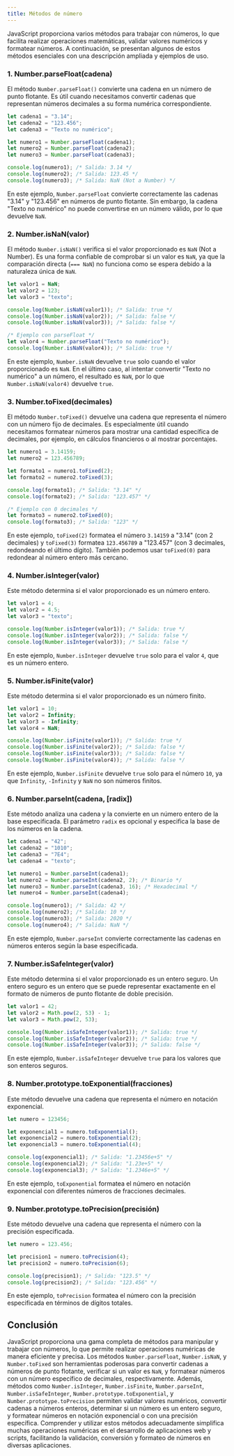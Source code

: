 ```yaml
---
title: Métodos de número
---
```


JavaScript proporciona varios métodos para trabajar con números, lo que facilita realizar operaciones matemáticas, validar valores numéricos y formatear números. A continuación, se presentan algunos de estos métodos esenciales con una descripción ampliada y ejemplos de uso.

### 1. Number.parseFloat(cadena)

El método `Number.parseFloat()` convierte una cadena en un número de punto flotante. Es útil cuando necesitamos convertir cadenas que representan números decimales a su forma numérica correspondiente.

```javascript
let cadena1 = "3.14";
let cadena2 = "123.456";
let cadena3 = "Texto no numérico";

let numero1 = Number.parseFloat(cadena1);
let numero2 = Number.parseFloat(cadena2);
let numero3 = Number.parseFloat(cadena3);

console.log(numero1); /* Salida: 3.14 */
console.log(numero2); /* Salida: 123.45 */
console.log(numero3); /* Salida: NaN (Not a Number) */
```

En este ejemplo, `Number.parseFloat` convierte correctamente las cadenas "3.14" y "123.456" en números de punto flotante. Sin embargo, la cadena "Texto no numérico" no puede convertirse en un número válido, por lo que devuelve `NaN`.

### 2. Number.isNaN(valor)

El método `Number.isNaN()` verifica si el valor proporcionado es `NaN` (Not a Number). Es una forma confiable de comprobar si un valor es `NaN`, ya que la comparación directa (`=== NaN`) no funciona como se espera debido a la naturaleza única de `NaN`.

```javascript
let valor1 = NaN;
let valor2 = 123;
let valor3 = "texto";

console.log(Number.isNaN(valor1)); /* Salida: true */
console.log(Number.isNaN(valor2)); /* Salida: false */
console.log(Number.isNaN(valor3)); /* Salida: false */

/* Ejemplo con parseFloat */
let valor4 = Number.parseFloat("Texto no numérico");
console.log(Number.isNaN(valor4)); /* Salida: true */
```

En este ejemplo, `Number.isNaN` devuelve `true` solo cuando el valor proporcionado es `NaN`. En el último caso, al intentar convertir "Texto no numérico" a un número, el resultado es `NaN`, por lo que `Number.isNaN(valor4)` devuelve `true`.

### 3. Number.toFixed(decimales)

El método `Number.toFixed()` devuelve una cadena que representa el número con un número fijo de decimales. Es especialmente útil cuando necesitamos formatear números para mostrar una cantidad específica de decimales, por ejemplo, en cálculos financieros o al mostrar porcentajes.

```javascript
let numero1 = 3.14159;
let numero2 = 123.456789;

let formato1 = numero1.toFixed(2);
let formato2 = numero2.toFixed(3);

console.log(formato1); /* Salida: "3.14" */
console.log(formato2); /* Salida: "123.457" */

/* Ejemplo con 0 decimales */
let formato3 = numero2.toFixed(0);
console.log(formato3); /* Salida: "123" */
```

En este ejemplo, `toFixed(2)` formatea el número `3.14159` a "3.14" (con 2 decimales) y `toFixed(3)` formatea `123.456789` a "123.457" (con 3 decimales, redondeando el último dígito). También podemos usar `toFixed(0)` para redondear al número entero más cercano.

### 4. Number.isInteger(valor)

Este método determina si el valor proporcionado es un número entero.

```javascript
let valor1 = 4;
let valor2 = 4.5;
let valor3 = "texto";

console.log(Number.isInteger(valor1)); /* Salida: true */
console.log(Number.isInteger(valor2)); /* Salida: false */
console.log(Number.isInteger(valor3)); /* Salida: false */
```

En este ejemplo, `Number.isInteger` devuelve `true` solo para el valor `4`, que es un número entero.

### 5. Number.isFinite(valor)

Este método determina si el valor proporcionado es un número finito.

```javascript
let valor1 = 10;
let valor2 = Infinity;
let valor3 = -Infinity;
let valor4 = NaN;

console.log(Number.isFinite(valor1)); /* Salida: true */
console.log(Number.isFinite(valor2)); /* Salida: false */
console.log(Number.isFinite(valor3)); /* Salida: false */
console.log(Number.isFinite(valor4)); /* Salida: false */
```

En este ejemplo, `Number.isFinite` devuelve `true` solo para el número `10`, ya que `Infinity`, `-Infinity` y `NaN` no son números finitos.


### 6. Number.parseInt(cadena, [radix])

Este método analiza una cadena y la convierte en un número entero de la base especificada. El parámetro `radix` es opcional y especifica la base de los números en la cadena.

```javascript
let cadena1 = "42";
let cadena2 = "1010";
let cadena3 = "7E4";
let cadena4 = "texto";

let numero1 = Number.parseInt(cadena1);
let numero2 = Number.parseInt(cadena2, 2); /* Binario */
let numero3 = Number.parseInt(cadena3, 16); /* Hexadecimal */
let numero4 = Number.parseInt(cadena4);

console.log(numero1); /* Salida: 42 */
console.log(numero2); /* Salida: 10 */
console.log(numero3); /* Salida: 2020 */
console.log(numero4); /* Salida: NaN */
```

En este ejemplo, `Number.parseInt` convierte correctamente las cadenas en números enteros según la base especificada.

### 7. Number.isSafeInteger(valor)

Este método determina si el valor proporcionado es un entero seguro. Un entero seguro es un entero que se puede representar exactamente en el formato de números de punto flotante de doble precisión.

```javascript
let valor1 = 42;
let valor2 = Math.pow(2, 53) - 1;
let valor3 = Math.pow(2, 53);

console.log(Number.isSafeInteger(valor1)); /* Salida: true */
console.log(Number.isSafeInteger(valor2)); /* Salida: true */
console.log(Number.isSafeInteger(valor3)); /* Salida: false */
```

En este ejemplo, `Number.isSafeInteger` devuelve `true` para los valores que son enteros seguros.

### 8. Number.prototype.toExponential(fracciones)

Este método devuelve una cadena que representa el número en notación exponencial.

```javascript
let numero = 123456;

let exponencial1 = numero.toExponential();
let exponencial2 = numero.toExponential(2);
let exponencial3 = numero.toExponential(4);

console.log(exponencial1); /* Salida: "1.23456e+5" */
console.log(exponencial2); /* Salida: "1.23e+5" */
console.log(exponencial3); /* Salida: "1.2346e+5" */
```

En este ejemplo, `toExponential` formatea el número en notación exponencial con diferentes números de fracciones decimales.

### 9. Number.prototype.toPrecision(precisión)

Este método devuelve una cadena que representa el número con la precisión especificada.

```javascript
let numero = 123.456;

let precision1 = numero.toPrecision(4);
let precision2 = numero.toPrecision(6);

console.log(precision1); /* Salida: "123.5" */
console.log(precision2); /* Salida: "123.456" */
```

En este ejemplo, `toPrecision` formatea el número con la precisión especificada en términos de dígitos totales.



## Conclusión

JavaScript proporciona una gama completa de métodos para manipular y trabajar con números, lo que permite realizar operaciones numéricas de manera eficiente y precisa. Los métodos `Number.parseFloat`, `Number.isNaN`, y `Number.toFixed` son herramientas poderosas para convertir cadenas a números de punto flotante, verificar si un valor es `NaN`, y formatear números con un número específico de decimales, respectivamente. Además, métodos como `Number.isInteger`, `Number.isFinite`, `Number.parseInt`, `Number.isSafeInteger`, `Number.prototype.toExponential`, y `Number.prototype.toPrecision` permiten validar valores numéricos, convertir cadenas a números enteros, determinar si un número es un entero seguro, y formatear números en notación exponencial o con una precisión específica. Comprender y utilizar estos métodos adecuadamente simplifica muchas operaciones numéricas en el desarrollo de aplicaciones web y scripts, facilitando la validación, conversión y formateo de números en diversas aplicaciones.

